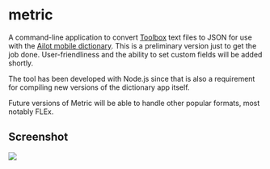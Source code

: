 # metric

A command-line application to convert [Toolbox](http://www-01.sil.org/computing/toolbox/) text files to JSON for use with the [Ailot mobile dictionary](https://github.com/phonemica/ailot). This is a preliminary version just to get the job done. User-friendliness and the ability to set custom fields will be added shortly.

The tool has been developed with Node.js since that is also a requirement for compiling new versions of the dictionary app itself.

Future versions of Metric will be able to handle other popular formats, most notably FLEx.

## Screenshot

![](http://phonemica.net/github/ailot_convert.png)
